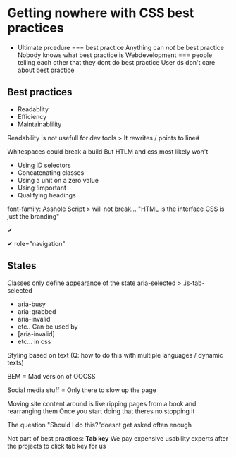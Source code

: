 # Getting nowhere with CSS best practices

* Ultimate prcedure === best practice
 Anything can *not* be best practice
Nobody knows what best practice is
Webdevelopment === people telling each other that they dont do best practice
User ds don't care about best practice

## Best practices
* Readablity
* Efficiency
* Maintainablility
 
Readability is not usefull for dev tools > It rewrites / points to line#

Whitespaces could break a build
But HTLM and css most likely won't

* Using ID selectors
* Concatenating classes
* Using a unit on a zero value
* Using !important
* Qualifying headings
 
font-family: Asshole Script > will not break...
"HTML is the interface 
CSS is just the branding"

✔ <nav>
✔ role="navigation"

## States
Classes only define appearance of the state
aria-selected > .is-tab-selected

* aria-busy
* aria-grabbed
* aria-invalid
* etc..
Can be used by
* [aria-invalid] 
* etc...
in css

Styling based on text
(Q: how to do this with multiple languages / dynamic texts)

BEM = Mad version of OOCSS

Social media stuff = Only there to slow up the page

Moving site content around is like ripping pages from a book and rearranging them
Once you start doing that theres no stopping it

The question "Should I do this?"doesnt get asked often enough

Not part of best practices:
**Tab key**
We pay expensive usability experts after the projects to click tab key for us



